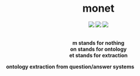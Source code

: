 <h1 align="center">m<b>onet<b></h1>

<div align="center">
<a href="https://travis-ci.org/picorana/mONET"><img src="https://travis-ci.org/picorana/mONET.svg?branch=master"></a>
<a href="https://codecov.io/gh/picorana/mONET"><img src="https://codecov.io/gh/picorana/mONET/branch/master/graph/badge.svg"></a>
<a href="https://requires.io/github/picorana/mONET/requirements/?branch=master"><img src="https://requires.io/github/picorana/mONET/requirements.svg?branch=master"></a>
</div>
<br>
<p align="center">
<b>m</b> stands for nothing <br>
<b>on</b> stands for <b>on</b>tology <br>
<b>et</b> stands for <b>e</b>x<b>t</b>raction
</p>

ontology extraction from question/answer systems
